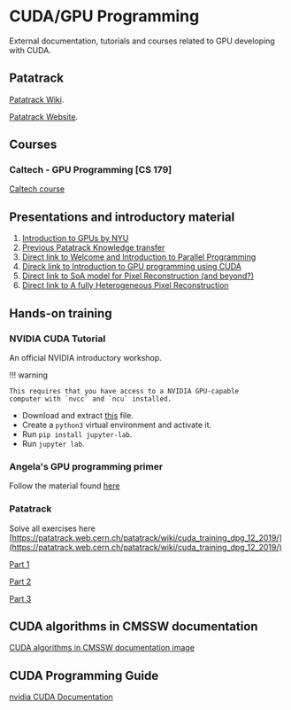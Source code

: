 # CUDA/GPU Programming

External documentation, tutorials and courses related to GPU developing
with CUDA.

## Patatrack

[Patatrack Wiki](https://patatrack.web.cern.ch/patatrack/wiki/).

[Patatrack Website](https://patatrack.web.cern.ch/patatrack/index.html).

## Courses

### Caltech - GPU Programming [CS 179]

[Caltech course](http://courses.cms.caltech.edu/cs179/)

## Presentations and introductory material

1. [Introduction to GPUs by NYU](https://nyu-cds.github.io/python-gpu/02-cuda/)
2. [Previous Patatrack Knowledge transfer](https://indico.cern.ch/event/863657/)
3. [Direct link to Welcome and Introduction to Parallel Programming](https://indico.cern.ch/event/863657/contributions/3666693/attachments/1958928/3254985/introduction_parallel_programming_and_workshop.pdf)
4. [Direck link to Introduction to GPU programming using CUDA](https://indico.cern.ch/event/863657/contributions/3666693/attachments/1958928/3254986/introduction_CUDA_slides.pdf)
5. [Direct link to SoA model for Pixel Reconstruction (and beyond?)](https://indico.cern.ch/event/863657/contributions/3666696/attachments/1959745/3256623/SoAModelforPxReco.pdf)
6. [Direct link to A fully Heterogeneous Pixel Reconstruction](https://indico.cern.ch/event/863657/contributions/3666696/attachments/1959745/3256622/PixelFullHeterogeneousWF.pdf)

## Hands-on training

### NVIDIA CUDA Tutorial

An official NVIDIA introductory workshop.

!!! warning

	This requires that you have access to a NVIDIA GPU-capable
	computer with `nvcc` and `ncu` installed.

* Download and extract [this](cuda_workshop.tar) file.
* Create a `python3` virtual environment and activate it.
* Run `pip install jupyter-lab`.
* Run `jupyter lab`.

### Angela's GPU programming primer

Follow the material found [here](../../czangela-tutorial/index.md)

### Patatrack

Solve all exercises here [https://patatrack.web.cern.ch/patatrack/wiki/cuda_training_dpg_12_2019/](https://patatrack.web.cern.ch/patatrack/wiki/cuda_training_dpg_12_2019/)

[Part 1](https://patatrack.web.cern.ch/patatrack/wiki/cuda_training_dpg_12_2019/)

[Part 2](https://patatrack.web.cern.ch/patatrack/wiki/cuda_training_dpg_12_2019_part2/)

[Part 3](https://patatrack.web.cern.ch/patatrack/wiki/cuda_training_dpg_12_2019_part3/)

## CUDA algorithms in CMSSW documentation

[CUDA algorithms in CMSSW documentation image](https://github.com/cms-patatrack/cmssw/blob/master/HeterogeneousCore/CUDACore/README.md)

## CUDA Programming Guide

[nvidia CUDA Documentation](https://docs.nvidia.com/cuda/cuda-c-programming-guide/index.html)
